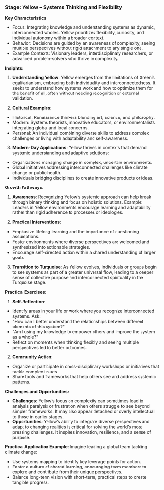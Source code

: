 ### **Stage: Yellow – Systems Thinking and Flexibility**
**Key Characteristics:**
- Focus: Integrating knowledge and understanding systems as dynamic, interconnected wholes. Yellow prioritizes flexibility, curiosity, and individual autonomy within a broader context.
- Behavior: Decisions are guided by an awareness of complexity, seeing multiple perspectives without rigid attachment to any single one.
- Example Contexts: Visionary leaders, interdisciplinary researchers, or advanced problem-solvers who thrive in complexity.

**Insights:**
1. **Understanding Yellow**:
 Yellow emerges from the limitations of Green’s egalitarianism, embracing both individuality and interconnectedness. It seeks to understand how systems work and how to optimize them for the benefit of all, often without needing recognition or external validation.

2. **Cultural Examples**:
 - Historical: Renaissance thinkers blending art, science, and philosophy.
 - Modern: Systems theorists, innovative educators, or environmentalists integrating global and local concerns.
 - Personal: An individual combining diverse skills to address complex challenges or living with adaptability and self-awareness.

3. **Modern-Day Applications**:
 Yellow thrives in contexts that demand systemic understanding and adaptive solutions:
 - Organizations managing change in complex, uncertain environments.
 - Global initiatives addressing interconnected challenges like climate change or public health.
 - Individuals bridging disciplines to create innovative products or ideas.

**Growth Pathways:**
1. **Awareness**: Recognizing Yellow’s systemic approach can help break through binary thinking and focus on holistic solutions.
 Example: Leaders in Yellow environments encourage learning and adaptability rather than rigid adherence to processes or ideologies.

2. **Practical Interventions**:
 - Emphasize lifelong learning and the importance of questioning assumptions.
 - Foster environments where diverse perspectives are welcomed and synthesized into actionable strategies.
 - Encourage self-directed action within a shared understanding of larger goals.

3. **Transition to Turquoise**:
 As Yellow evolves, individuals or groups begin to see systems as part of a greater universal flow, leading to a deeper sense of collective purpose and interconnected spirituality in the Turquoise stage.

**Practical Exercises:**
1. **Self-Reflection**:
 - Identify areas in your life or work where you recognize interconnected systems. Ask:
 - "How can I better understand the relationships between different elements of this system?"
 - "Am I using my knowledge to empower others and improve the system as a whole?"
 - Reflect on moments when thinking flexibly and seeing multiple perspectives led to better outcomes.

2. **Community Action**:
 - Organize or participate in cross-disciplinary workshops or initiatives that tackle complex issues.
 - Share tools and frameworks that help others see and address systemic patterns.

**Challenges and Opportunities:**
- **Challenges**:
 Yellow’s focus on complexity can sometimes lead to analysis paralysis or frustration when others struggle to see beyond simpler frameworks. It may also appear detached or overly intellectual to those in earlier stages.
- **Opportunities**:
 Yellow’s ability to integrate diverse perspectives and adapt to changing realities is critical for solving the world’s most pressing challenges. It inspires innovation, resilience, and a sense of purpose.

**Practical Application Example**:
Imagine leading a global team tackling climate change:
- Use systems mapping to identify key leverage points for action.
- Foster a culture of shared learning, encouraging team members to explore and contribute from their unique perspectives.
- Balance long-term vision with short-term, practical steps to create tangible progress.

